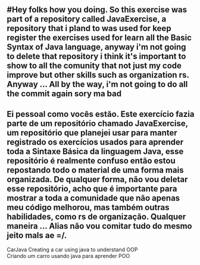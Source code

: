 #Hey folks how you doing.
So this exercise was part of a repository called JavaExercise, 
a repository that i pland to was used for keep register 
the exercises used for learn all the Basic Syntax of Java language,
anyway i'm not going to delete that repository i think it's important
to show to all the comunity that not just my code improve but other skills such as organization rs.
Anyway ...
All by the way, i'm not going to do all the commit again sory ma bad
--------------
Ei pessoal como vocês estão.
Este exercício fazia parte de um repositório chamado JavaExercise,
um repositório que planejei usar para manter registrado
os exercícios usados para aprender toda a Sintaxe Básica da linguagem Java, 
esse repositório é realmente confuso então estou repostando todo o material de uma forma mais organizada.
De qualquer forma, não vou deletar esse repositório, acho que é importante
para mostrar a toda a comunidade que não apenas meu código melhorou, mas também outras habilidades, como rs de organização.
Qualquer maneira ...
Alias não vou comitar tudo do mesmo jeito mals ae =/.
--------------
  
CarJava
Creating a car using java to understand OOP
<br />
Criando um carro usando java para aprender POO
